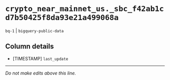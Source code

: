 # `crypto_near_mainnet_us._sbc_f42ab1cd7b50425f8da93e21a499068a`
`bq-1` | `bigquery-public-data`

## Column details
* [TIMESTAMP] `last_update`

-------------------------------------------------------------------------------
*Do not make edits above this line.*
